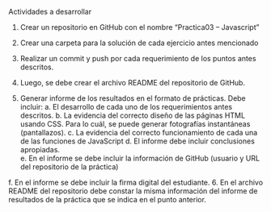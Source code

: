 Actividades a desarrollar 

1. Crear un repositorio en GitHub con el nombre “Practica03 – Javascript” 


2. Crear una carpeta para la solución de cada ejercicio antes mencionado 

3. Realizar un commit y push por cada requerimiento de los puntos antes descritos. 

4. Luego, se debe crear el archivo README del repositorio de GitHub. 

5. Generar informe de los resultados en el formato de prácticas.
 Debe incluir: 
a. El desarrollo de cada uno de los requerimientos antes descritos. 
b. La evidencia del correcto diseño de las páginas HTML usando CSS. Para lo cuál, se puede generar fotografías instantáneas (pantallazos). 
c. La evidencia del correcto funcionamiento de cada una de las funciones de JavaScript 
d. El informe debe incluir conclusiones apropiadas.  
e. En el informe se debe incluir la información de GitHub (usuario y URL del repositorio de la práctica) 
 
f. En el informe se debe incluir la firma digital del estudiante. 
6. En el archivo README del repositorio debe constar la misma información del informe de resultados de la práctica que se indica en el punto anterior.
